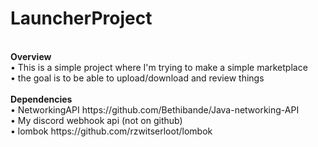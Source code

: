 # LauncherProject
<br>
<strong>Overview</strong><br>
 • This is a simple project where I'm trying to make a simple marketplace<br>• the goal is to be able to upload/download and review things<br>
 <br>
 <strong>Dependencies</strong><br>
  • NetworkingAPI https://github.com/Bethibande/Java-networking-API<br>
  • My discord webhook api (not on github)<br>
  • lombok https://github.com/rzwitserloot/lombok
